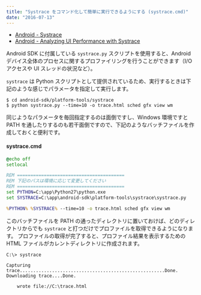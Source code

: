 ```yaml
---
title: "Systrace をコマンド化して簡単に実行できるようにする (systrace.cmd)"
date: "2016-07-13"
---
```


- [Android - Systrace](https://developer.android.com/studio/profile/systrace-commandline.html)
- [Android - Analyzing UI Performance with Systrace](https://developer.android.com/studio/profile/systrace.html)

Android SDK に付属している `systrace.py` スクリプトを使用すると、Android デバイス全体のプロセスに関するプロファイリングを行うことができます（I/O アクセスや UI スレッドの状況など）。

`systrace` は Python スクリプトとして提供されているため、実行するときは下記のような感じでパラメータを指定して実行します。

```
$ cd android-sdk/platform-tools/systrace
$ python systrace.py --time=10 -o trace.html sched gfx view wm
```

同じようなパラメータを毎回指定するのは面倒ですし、Windows 環境ですと PATH を通したりするのも若干面倒ですので、下記のようなバッチファイルを作成しておくと便利です。

#### systrace.cmd

```bat
@echo off
setlocal

REM ========================================
REM 下記のパスは環境に応じて変更してください
REM ========================================
set PYTHON=C:\app\Python27\python.exe
set SYSTRACE=C:\app\android-sdk\platform-tools\systrace\systrace.py

%PYTHON% %SYSTRACE% --time=10 -o trace.html sched gfx view wm
```

このバッチファイルを PATH の通ったディレクトリに置いておけば、どのディレクトリからでも `systrace` と打つだけでプロファイルを取得できるようになります。
プロファイルの取得が完了すると、プロファイル結果を表示するための HTML ファイルがカレントディレクトリに作成されます。

```
C:\> systrace

Capturing trace......................................................Done.
Downloading trace....Done.

    wrote file://C:\trace.html
```

